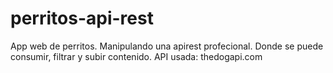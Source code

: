 # perritos-api-rest
App web de perritos. Manipulando una apirest profecional.  Donde se puede consumir, filtrar y subir contenido. API usada: thedogapi.com
